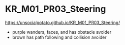 # KR_M01_PR03_Steering
https://unsocialpotato.github.io/KR_M01_PR03_Steering/
- purple wanders, faces, and has obstacle avoider
- brown has path following and collision avoider
